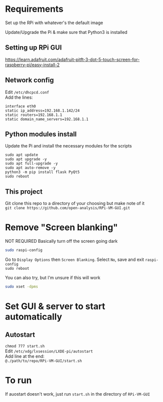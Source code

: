 # Requirements
Set up the RPi with whatever's the default image

Update/Upgrade the Pi & make sure that Python3 is installed

## Setting up RPi GUI
https://learn.adafruit.com/adafruit-pitft-3-dot-5-touch-screen-for-raspberry-pi/easy-install-2

## Network config
Edit `/etc/dhcpcd.conf`  
Add the lines:
```
interface eth0
static ip_address=192.168.1.142/24
static routers=192.168.1.1
static domain_name_servers=192.168.1.1
```

## Python modules install
Update the Pi and install the necessary modules for the scripts
```
sudo apt update
sudo apt upgrade -y
sudo apt full-upgrade -y
sudo apt auto-remove -y
python3 -m pip install flask PyQt5
sudo reboot
```

## This project
Git clone this repo to a directory of your choosing but make note of it  
` git clone https://github.com/open-analysis/RPi-VM-GUI.git `

# Remove "Screen blanking"
NOT REQUIRED
Basically turn off the screen going dark
```bash
sudo raspi-config
```
Go to `Display Options` then `Screen Blanking`. Select `No`, save and exit `raspi-config`  
`sudo reboot`

You can also try, but I'm unsure if this will work
```bash
sudo xset -dpms
```

# Set GUI & server to start automatically

## Autostart 
` chmod 777 start.sh `  
Edit ` /etc/xdg/lxsession/LXDE-pi/autostart `  
Add line at the end:  
`@./path/to/repo/RPi-VM-GUI/start.sh`

# To run
If auostart doesn't work, just run `start.sh` in the directory of `RPi-VM-GUI`
